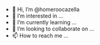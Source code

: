- 👋 Hi, I’m @homeroocazella
- 👀 I’m interested in ...
- 🌱 I’m currently learning ...
- 💞️ I’m looking to collaborate on ...
- 📫 How to reach me ...

<!---
homeroocazella/homeroocazella is a ✨ special ✨ repository because its `README.md` (this file) appears on your GitHub profile.
You can click the Preview link to take a look at your changes.
--->

